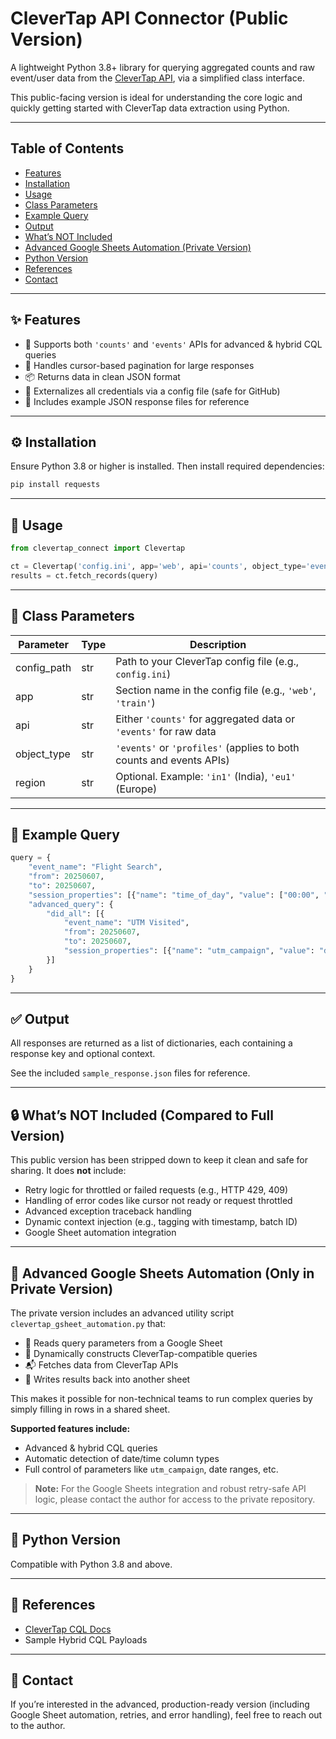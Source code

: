 # CleverTap API Connector (Public Version)

A lightweight Python 3.8+ library for querying aggregated counts and raw event/user data from the [CleverTap API](https://developer.clevertap.com/), via a simplified class interface.

This public-facing version is ideal for understanding the core logic and quickly getting started with CleverTap data extraction using Python.

---

## Table of Contents

- [Features](#features)
- [Installation](#installation)
- [Usage](#usage)
- [Class Parameters](#class-parameters)
- [Example Query](#example-query)
- [Output](#output)
- [What’s NOT Included](#whats-not-included)
- [Advanced Google Sheets Automation (Private Version)](#advanced-google-sheets-automation-private-version)
- [Python Version](#python-version)
- [References](#references)
- [Contact](#contact)

---

## ✨ Features

- 🔌 Supports both `'counts'` and `'events'` APIs for advanced & hybrid CQL queries
- 🔄 Handles cursor-based pagination for large responses
- 📦 Returns data in clean JSON format
- 🔐 Externalizes all credentials via a config file (safe for GitHub)
- 📁 Includes example JSON response files for reference

---

## ⚙️ Installation

Ensure Python 3.8 or higher is installed. Then install required dependencies:

```bash
pip install requests
```

---

## 🧠 Usage

```python
from clevertap_connect import Clevertap

ct = Clevertap('config.ini', app='web', api='counts', object_type='events')
results = ct.fetch_records(query)
```

---

## 🧾 Class Parameters

| Parameter    | Type   | Description                                                                 |
|--------------|--------|-----------------------------------------------------------------------------|
| config_path  | str    | Path to your CleverTap config file (e.g., `config.ini`)                     |
| app          | str    | Section name in the config file (e.g., `'web'`, `'train'`)                  |
| api          | str    | Either `'counts'` for aggregated data or `'events'` for raw data            |
| object_type  | str    | `'events'` or `'profiles'` (applies to both counts and events APIs)          |
| region       | str    | Optional. Example: `'in1'` (India), `'eu1'` (Europe)                        |

---

## 📌 Example Query

```python
query = {
    "event_name": "Flight Search",
    "from": 20250607,
    "to": 20250607,
    "session_properties": [{"name": "time_of_day", "value": ["00:00", "14:00"]}],
    "advanced_query": {
        "did_all": [{
            "event_name": "UTM Visited",
            "from": 20250607,
            "to": 20250607,
            "session_properties": [{"name": "utm_campaign", "value": "dsa_generic_flight"}]
        }]
    }
}
```

---

## ✅ Output

All responses are returned as a list of dictionaries, each containing a response key and optional context.

See the included `sample_response.json` files for reference.

---

## 🔒 What’s NOT Included (Compared to Full Version)

This public version has been stripped down to keep it clean and safe for sharing. It does **not** include:

- Retry logic for throttled or failed requests (e.g., HTTP 429, 409)
- Handling of error codes like cursor not ready or request throttled
- Advanced exception traceback handling
- Dynamic context injection (e.g., tagging with timestamp, batch ID)
- Google Sheet automation integration

---

## 🧠 Advanced Google Sheets Automation (Only in Private Version)

The private version includes an advanced utility script `clevertap_gsheet_automation.py` that:

- 📖 Reads query parameters from a Google Sheet
- 🔄 Dynamically constructs CleverTap-compatible queries
- 📬 Fetches data from CleverTap APIs
- 📝 Writes results back into another sheet

This makes it possible for non-technical teams to run complex queries by simply filling in rows in a shared sheet.

**Supported features include:**

- Advanced & hybrid CQL queries
- Automatic detection of date/time column types
- Full control of parameters like `utm_campaign`, date ranges, etc.

> **Note:** For the Google Sheets integration and robust retry-safe API logic, please contact the author for access to the private repository.

---

## 🐍 Python Version

Compatible with Python 3.8 and above.

---

## 📎 References

- [CleverTap CQL Docs](https://developer.clevertap.com/docs/cql)
- Sample Hybrid CQL Payloads

---

## 👤 Contact

If you’re interested in the advanced, production-ready version (including Google Sheet automation, retries, and error handling), feel free to reach out to the author.